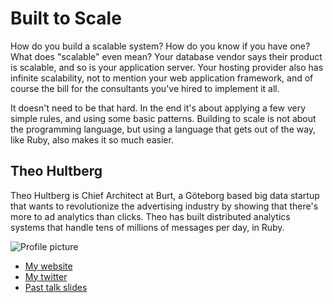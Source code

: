 # Built to Scale

How do you build a scalable system? How do you know if you have one? What does "scalable" even mean? Your database vendor says their product is scalable, and so is your application server. Your hosting provider also has infinite scalability, not to mention your web application framework, and of course the bill for the consultants you've hired to implement it all.

It doesn't need to be that hard. In the end it's about applying a few very simple rules, and using some basic patterns. Building to scale is not about the programming language, but using a language that gets out of the way, like Ruby, also makes it so much easier.


## Theo Hultberg

Theo Hultberg is Chief Architect at Burt, a Göteborg based big data startup that wants to revolutionize the advertising industry by showing that there's more to ad analytics than clicks. Theo has built distributed analytics systems that handle tens of millions of messages per day, in Ruby.

![Profile picture](https://github.com/iconara/call-for-proposals/raw/theo_hultberg-built_to_scale/theo_hultberg-built_to_scale/profile_picture.png)

- [My website](http://architecturalatrocities.com)
- [My twitter](https://twitter.com/#!/iconara)
- [Past talk slides](http://scribd.com/iconara)


